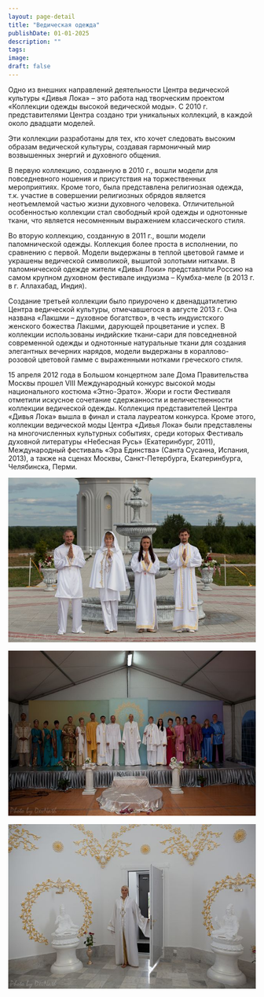 ```yaml
---
layout: page-detail
title: "Ведическая одежда"
publishDate: 01-01-2025
description: ""
tags:
image:
draft: false
---
```


Одно из внешних направлений деятельности Центра ведической культуры «Дивья Лока» – это работа над творческим проектом «Коллекции одежды высокой ведической моды». С 2010 г. представителями Центра создано три уникальных коллекций, в каждой около двадцати моделей.

Эти коллекции разработаны для тех, кто хочет следовать высоким образам ведической культуры, создавая гармоничный мир возвышенных энергий и духовного общения. 

В первую коллекцию, созданную в 2010 г., вошли модели для повседневного ношения и присутствия на торжественных мероприятиях. Кроме того, была представлена религиозная одежда, т.к. участие в совершении религиозных обрядов является неотъемлемой частью жизни духовного человека. Отличительной особенностью коллекции стал свободный крой одежды и однотонные ткани, что является несомненным выражением классического стиля. 

Во вторую коллекцию, созданную в 2011 г., вошли модели паломнической одежды. Коллекция более проста в исполнении, по сравнению с первой. Модели выдержаны в теплой цветовой гамме и украшены ведической символикой, вышитой золотыми нитками. В паломнической одежде жители «Дивья Локи» представляли Россию на самом крупном духовном фестивале индуизма – Кумбха-меле (в 2013 г. в г. Аллахабад, Индия).

Создание третьей коллекции было приурочено к двенадцатилетию Центра ведической культуры, отмечавшегося в августе 2013 г. Она названа «Лакшми – духовное богатство», в честь индуистского женского божества Лакшми, дарующей процветание и успех. В коллекции использованы индийские ткани-сари для повседневной современной одежды и однотонные натуральные ткани для создания элегантных вечерних нарядов, модели выдержаны в кораллово-розовой цветовой гамме с выраженными нотками греческого стиля. 

15 апреля 2012 года в Большом концертном зале Дома Правительства Москвы прошел VIII Международный конкурс высокой моды национального костюма «Этно-Эрато». Жюри и гости Фестиваля отметили искусное сочетание сдержанности и величественности коллекции ведической одежды. Коллекция представителей Центра «Дивья Лока» вышла в финал и стала лауреатом конкурса. Кроме этого, коллекции ведической моды Центра «Дивья Лока» были представлены на многочисленных культурных событиях, среди которых Фестиваль духовной литературы «Небесная Русь» (Екатеринбург, 2011), Международный фестиваль «Эра Единства» (Санта Сусанна, Испания, 2013), а также на сценах Москвы, Санкт-Петербурга, Екатеринбурга, Челябинска, Перми.

[![](/binaries/am/6288.jpg)](/binaries/am/6288.jpg)

  
[![](/binaries/am/6289.jpg)](/binaries/am/6289.jpg)

  
[![](/binaries/am/6290.jpg)](/binaries/am/6290.jpg)
  
  
